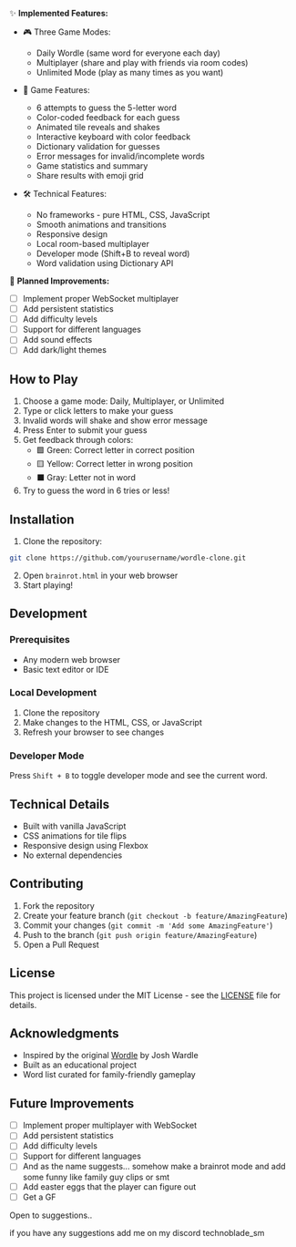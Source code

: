✨ **Implemented Features:**
- 🎮 Three Game Modes:
  - Daily Wordle (same word for everyone each day)
  - Multiplayer (share and play with friends via room codes)
  - Unlimited Mode (play as many times as you want)

- 🎯 Game Features:
  - 6 attempts to guess the 5-letter word
  - Color-coded feedback for each guess
  - Animated tile reveals and shakes
  - Interactive keyboard with color feedback
  - Dictionary validation for guesses
  - Error messages for invalid/incomplete words
  - Game statistics and summary
  - Share results with emoji grid
  
- 🛠 Technical Features:
  - No frameworks - pure HTML, CSS, JavaScript
  - Smooth animations and transitions
  - Responsive design
  - Local room-based multiplayer
  - Developer mode (Shift+B to reveal word)
  - Word validation using Dictionary API

🚧 **Planned Improvements:**
- [ ] Implement proper WebSocket multiplayer
- [ ] Add persistent statistics
- [ ] Add difficulty levels
- [ ] Support for different languages
- [ ] Add sound effects
- [ ] Add dark/light themes

## How to Play

1. Choose a game mode: Daily, Multiplayer, or Unlimited
2. Type or click letters to make your guess
3. Invalid words will shake and show error message
4. Press Enter to submit your guess
5. Get feedback through colors:
   - 🟩 Green: Correct letter in correct position
   - 🟨 Yellow: Correct letter in wrong position
   - ⬛ Gray: Letter not in word
6. Try to guess the word in 6 tries or less!

## Installation

1. Clone the repository:
```bash
git clone https://github.com/yourusername/wordle-clone.git
```

2. Open `brainrot.html` in your web browser
3. Start playing!

## Development

### Prerequisites
- Any modern web browser
- Basic text editor or IDE

### Local Development
1. Clone the repository
2. Make changes to the HTML, CSS, or JavaScript
3. Refresh your browser to see changes

### Developer Mode
Press `Shift + B` to toggle developer mode and see the current word.

## Technical Details

- Built with vanilla JavaScript
- CSS animations for tile flips
- Responsive design using Flexbox
- No external dependencies

## Contributing

1. Fork the repository
2. Create your feature branch (`git checkout -b feature/AmazingFeature`)
3. Commit your changes (`git commit -m 'Add some AmazingFeature'`)
4. Push to the branch (`git push origin feature/AmazingFeature`)
5. Open a Pull Request

## License

This project is licensed under the MIT License - see the [LICENSE](LICENSE) file for details.

## Acknowledgments

- Inspired by the original [Wordle](https://www.nytimes.com/games/wordle/index.html) by Josh Wardle
- Built as an educational project
- Word list curated for family-friendly gameplay

## Future Improvements

- [ ] Implement proper multiplayer with WebSocket
- [ ] Add persistent statistics
- [ ] Add difficulty levels
- [ ] Support for different languages
- [ ] And as the name suggests... somehow make a brainrot mode and add some funny like family guy clips or smt
- [ ] Add easter eggs that the player can figure out
- [ ] Get a GF

Open to suggestions.. 

if you have any suggestions add me on my discord technoblade_sm
